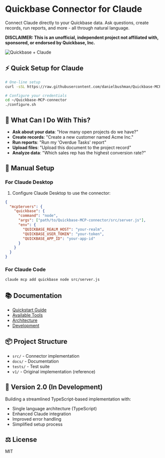 # Quickbase Connector for Claude

Connect Claude directly to your Quickbase data. Ask questions, create records, run reports, and more - all through natural language.

**DISCLAIMER: This is an unofficial, independent project not affiliated with, sponsored, or endorsed by Quickbase, Inc.**

![Quickbase + Claude](docs/images/quickbase-claude.png)

## ⚡ Quick Setup for Claude

```bash
# One-line setup
curl -sSL https://raw.githubusercontent.com/danielbushman/Quickbase-MCP-connector/main/auto_setup.sh | bash

# Configure your credentials
cd ~/Quickbase-MCP-connector
./configure.sh
```

## 🚀 What Can I Do With This?

- **Ask about your data**: "How many open projects do we have?"
- **Create records**: "Create a new customer named Acme Inc."
- **Run reports**: "Run my 'Overdue Tasks' report"
- **Upload files**: "Upload this document to the project record"
- **Analyze data**: "Which sales rep has the highest conversion rate?"

## 🔧 Manual Setup

### For Claude Desktop

1. Configure Claude Desktop to use the connector:

```json
{
  "mcpServers": {
    "quickbase": {
      "command": "node",
      "args": ["path/to/Quickbase-MCP-connector/src/server.js"],
      "env": {
        "QUICKBASE_REALM_HOST": "your-realm",
        "QUICKBASE_USER_TOKEN": "your-token",
        "QUICKBASE_APP_ID": "your-app-id"
      }
    }
  }
}
```

### For Claude Code

```bash
claude mcp add quickbase node src/server.js
```

## 📚 Documentation

- [Quickstart Guide](docs/quickstart.md)
- [Available Tools](docs/tools.md)
- [Architecture](docs/architecture.md)
- [Development](docs/development.md)

## 📦 Project Structure

- `src/` - Connector implementation
- `docs/` - Documentation
- `tests/` - Test suite
- `v1/` - Original implementation (reference)

## 🔄 Version 2.0 (In Development)

Building a streamlined TypeScript-based implementation with:
- Single language architecture (TypeScript)
- Enhanced Claude integration
- Improved error handling
- Simplified setup process

## ⚖️ License

MIT